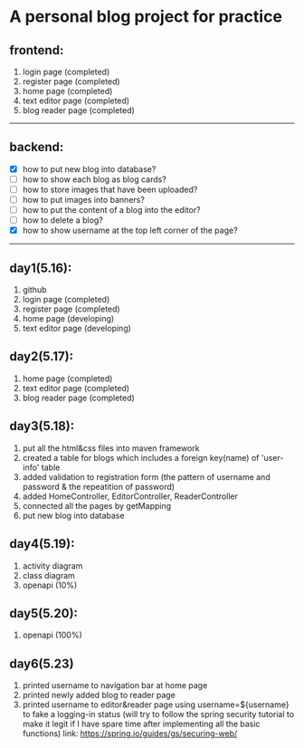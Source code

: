 # A personal blog project for practice
## frontend:
1. login page (completed)
2. register page (completed)
3. home page (completed)
4. text editor page (completed)
5. blog reader page (completed)

---

## backend:
- [x] how to put new blog into database?
- [ ] how to show each blog as blog cards?
- [ ] how to store images that have been uploaded?
- [ ] how to put images into banners?
- [ ] how to put the content of a blog into the editor?
- [ ] how to delete a blog?
- [x] how to show username at the top left corner of the page?

---

## day1(5.16):
1. github
2. login page (completed)
3. register page (completed)
4. home page (developing)
5. text editor page (developing)

## day2(5.17):
1. home page (completed)
2. text editor page (completed)
3. blog reader page (completed)

## day3(5.18):
1. put all the html&css files into maven framework
2. created a table for blogs which includes a foreign key(name) of 'user-info' table
3. added validation to registration form (the pattern of username and password & the repeatition of password)
4. added HomeController, EditorController, ReaderController
5. connected all the pages by getMapping 
6. put new blog into database

## day4(5.19):
1. activity diagram 
2. class diagram
3. openapi (10%)

## day5(5.20):
1. openapi (100%)

## day6(5.23)
1. printed username to navigation bar at home page
2. printed newly added blog to reader page
3. printed username to editor&reader page using username=${username} to fake a logging-in status
   (will try to follow the spring security tutorial to make it legit if I have spare time after implementing all the basic functions)
   link: https://spring.io/guides/gs/securing-web/ 


